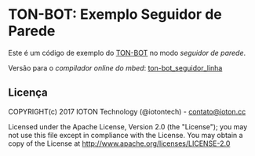 TON-BOT: Exemplo Seguidor de Parede
=======================

Este é um código de exemplo do [TON-BOT](https://ioton.cc/ton-bot/) no modo *seguidor de parede*.

Versão para o *compilador online do mbed*: [ton-bot_seguidor_linha](https://developer.mbed.org/compiler/#import:/teams/IOTON-Technology/code/ton-bot_seguidor_parede/)

## Licença

COPYRIGHT(c) 2017 IOTON Technology (@iotontech) - contato@ioton.cc

Licensed under the Apache License, Version 2.0 (the "License"); you may not use this file except in compliance with the License. You may obtain a copy of the License at http://www.apache.org/licenses/LICENSE-2.0
